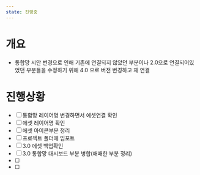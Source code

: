 ```yaml
---
state: 진행중
---
```

# 개요
- 통합망 시안 변경으로 인해 기존에 연결되지 않았던 부분이나 2.0으로 연결되어있었던 부분들을 수정하기 위해 4.0 으로 버전 변경하고 재 연결

# 진행상황
- [ ] 통합망 레이어명 변경하면서 에셋연결 확인
- [ ] 에셋 레이어명 확인
- [ ] 에셋 아이콘부분 정리
- [ ] 프로젝트 폴더에 임포트
- [ ] 3.0 에셋 백업확인
- [ ] 3.0 통합망 대시보드 부분 병합(애매한 부분 정리)
- [ ] 
- [ ] 